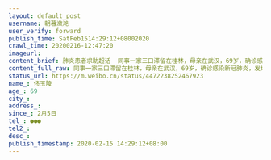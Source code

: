 ```yaml
---
layout: default_post
username: 朝暮潋滟
user_verify: forward
publish_time: SatFeb1514:29:12+08002020
crawl_time: 20200216-12:47:20
imageurl: 
content_brief: 肺炎患者求助超话  同事一家三口滞留在桂林，母亲在武汉，69岁，确诊感染新冠肺炎，发烧11天，目前已感呼吸困难，经过几天多渠道反馈，昨晚仅进酒店隔离，方舱超过65岁也进不去，目前情况危急，急需入院得到有效救治，具体情况如下，求扩散。【姓名】佟玉陵【年龄】69【所在区域】武昌区【街道 ...全文
content_full_raw: 同事一家三口滞留在桂林，母亲在武汉，69岁，确诊感染新冠肺炎，发烧11天，目前已感呼吸困难，经过几天多渠道反馈，昨晚仅进酒店隔离，方舱超过65岁也进不去，目前情况危急，急需入院得到有效救治，具体情况如下，求扩散。【姓名】佟玉陵【年龄】69【所在区域】武昌区【街道、小区详细地址】四清里社区前进路市政一公司二单元乙门301【患病时间】2月5日【联系方式】●●●【病情详细描述】新冠肺炎，临床医学确认，连续11天发烧（高烧38.5-39.5），伴有咳嗽，气喘，呼吸困难，无法监测血氧饱和度，已吃医院开的药多日，没有任何好转，且ct显示病兆变化进程明显加快，急需入院【需要床位量】1
status_url: https://m.weibo.cn/status/4472238252467923
name_: 佟玉陵
age_: 69
city_: 
address_: 
since_: 2月5日
tel_: ●●●
tel2_: 
desc_: 
publish_timestamp: 2020-02-15 14:29:12+08:00
---
```

